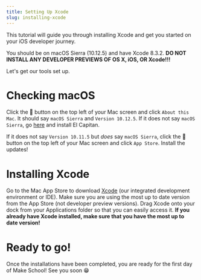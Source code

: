 ```yaml
---
title: Setting Up Xcode
slug: installing-xcode
---
```


This tutorial will guide you through installing Xcode and get you started on your iOS developer journey.

You should be on macOS Sierra (10.12.5) and have Xcode 8.3.2. **DO NOT INSTALL ANY DEVELOPER PREVIEWS OF OS X, iOS, OR Xcode!!!**

Let's get our tools set up.

# Checking macOS

Click the 🍎 button on the top left of your Mac screen and click `About this Mac`. It should say `macOS Sierra` and `Version 10.12.5`. If it does not say `macOS Sierra`, go [here](https://itunes.apple.com/us/app/macos-sierra/id1127487414?mt=12) and install El Capitan.

If it does not say `Version 10.11.5` but _does_ say `macOS Sierra`, click the 🍎 button on the top left of your Mac screen and click `App Store`. Install the updates!

# Installing Xcode

Go to the Mac App Store to download [Xcode](https://itunes.apple.com/us/app/xcode/id497799835?mt=12) (our integrated development environment or IDE). Make sure you are using the most up to date version from the App Store (not developer preview versions). Drag Xcode onto your dock from your Applications folder so that you can easily access it. **If you already have Xcode installed, make sure that you have the most up to date version!**

# Ready to go!

Once the installations have been completed, you are ready for the first day of Make School! See you soon 😁
